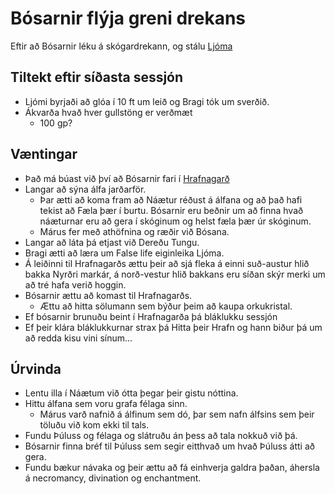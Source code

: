 # Bósarnir flýja greni drekans
Eftir að Bósarnir léku á skógardrekann, og stálu [Ljóma](/items/ljomi.md)


## Tiltekt eftir síðasta sessjón
- Ljómi byrjaði að glóa í 10 ft um leið og Bragi tók um sverðið.
- Ákvarða hvað hver gullstöng er verðmæt
  - 100 gp?

## Væntingar
- Það má búast við því að Bósarnir fari í [Hrafnagarð](
  /world/locations/hrafnagardur.md)
- Langar að sýna álfa jarðarför.
  - Þar ætti að koma fram að Náætur réðust á álfana og að það hafi tekist að 
    Fæla þær í burtu. Bósarnir eru beðnir um að finna hvað náæturnar eru að 
    gera í skóginum og helst fæla þær úr skóginum.
  - Márus fer með athöfnina og ræðir við Bósana.
- Langar að láta þá etjast við Dereðu Tungu.
- Bragi ætti að læra um False life eiginleika Ljóma.
- Á leiðinni til Hrafnagarðs ættu þeir að sjá fleka á einni suð-austur hlið 
  bakka Nyrðri markár, á norð-vestur hlið bakkans eru síðan skýr merki um að 
  tré hafa verið hoggin.
- Bósarnir ættu að komast til Hrafnagarðs.
  - Ættu að hitta sölumann sem býður þeim að kaupa orkukristal.
- Ef bósarnir brunuðu beint í Hrafnagarða þá bláklukku sessjón
- Ef þeir klára bláklukkurnar strax þá Hitta þeir Hrafn og hann biður þá um að 
  redda kisu vini sínum...

## Úrvinda
- Lentu illa í Náætum við ótta þegar þeir gistu nóttina.
- Hittu álfana sem voru grafa félaga sinn.
  - Márus varð nafnið á álfinum sem dó, þar sem nafn álfsins sem þeir töluðu 
    við kom ekki til tals.
- Fundu Þúluss og félaga og slátruðu án þess að tala nokkuð við þá. 
- Bósarnir finna bréf til Þúluss sem segir eitthvað um hvað Þúluss átti að 
  gera.
- Fundu bækur návaka og þeir ættu að fá einhverja galdra þaðan, áhersla á 
  necromancy, divination og enchantment.
